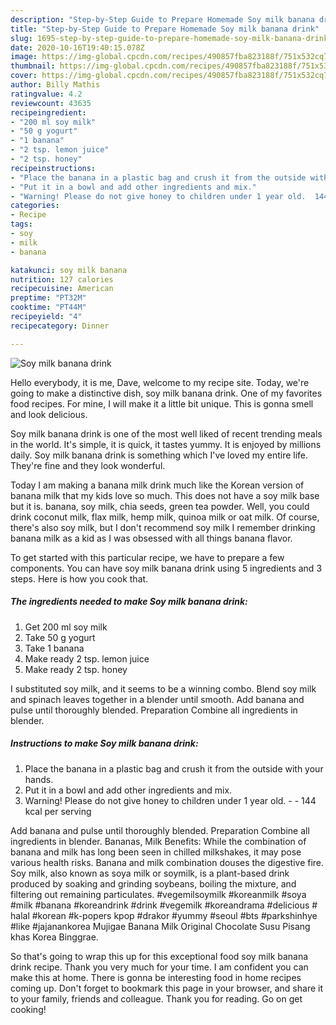 ```yaml
---
description: "Step-by-Step Guide to Prepare Homemade Soy milk banana drink"
title: "Step-by-Step Guide to Prepare Homemade Soy milk banana drink"
slug: 1695-step-by-step-guide-to-prepare-homemade-soy-milk-banana-drink
date: 2020-10-16T19:40:15.078Z
image: https://img-global.cpcdn.com/recipes/490857fba823188f/751x532cq70/soy-milk-banana-drink-recipe-main-photo.jpg
thumbnail: https://img-global.cpcdn.com/recipes/490857fba823188f/751x532cq70/soy-milk-banana-drink-recipe-main-photo.jpg
cover: https://img-global.cpcdn.com/recipes/490857fba823188f/751x532cq70/soy-milk-banana-drink-recipe-main-photo.jpg
author: Billy Mathis
ratingvalue: 4.2
reviewcount: 43635
recipeingredient:
- "200 ml soy milk"
- "50 g yogurt"
- "1 banana"
- "2 tsp. lemon juice"
- "2 tsp. honey"
recipeinstructions:
- "Place the banana in a plastic bag and crush it from the outside with your hands."
- "Put it in a bowl and add other ingredients and mix."
- "Warning! Please do not give honey to children under 1 year old.  144 kcal per serving"
categories:
- Recipe
tags:
- soy
- milk
- banana

katakunci: soy milk banana 
nutrition: 127 calories
recipecuisine: American
preptime: "PT32M"
cooktime: "PT44M"
recipeyield: "4"
recipecategory: Dinner

---
```



![Soy milk banana drink](https://img-global.cpcdn.com/recipes/490857fba823188f/751x532cq70/soy-milk-banana-drink-recipe-main-photo.jpg)

Hello everybody, it is me, Dave, welcome to my recipe site. Today, we're going to make a distinctive dish, soy milk banana drink. One of my favorites food recipes. For mine, I will make it a little bit unique. This is gonna smell and look delicious.

Soy milk banana drink is one of the most well liked of recent trending meals in the world. It's simple, it is quick, it tastes yummy. It is enjoyed by millions daily. Soy milk banana drink is something which I've loved my entire life. They're fine and they look wonderful.

Today I am making a banana milk drink much like the Korean version of banana milk that my kids love so much. This does not have a soy milk base but it is. banana, soy milk, chia seeds, green tea powder. Well, you could drink coconut milk, flax milk, hemp milk, quinoa milk or oat milk. Of course, there&#39;s also soy milk, but I don&#39;t recommend soy milk I remember drinking banana milk as a kid as I was obsessed with all things banana flavor.


To get started with this particular recipe, we have to prepare a few components. You can have soy milk banana drink using 5 ingredients and 3 steps. Here is how you cook that.

<!--inarticleads1-->

##### The ingredients needed to make Soy milk banana drink:

1. Get 200 ml soy milk
1. Take 50 g yogurt
1. Take 1 banana
1. Make ready 2 tsp. lemon juice
1. Make ready 2 tsp. honey


I substituted soy milk, and it seems to be a winning combo. Blend soy milk and spinach leaves together in a blender until smooth. Add banana and pulse until thoroughly blended. Preparation Combine all ingredients in blender. 

<!--inarticleads2-->

##### Instructions to make Soy milk banana drink:

1. Place the banana in a plastic bag and crush it from the outside with your hands.
1. Put it in a bowl and add other ingredients and mix.
1. Warning! Please do not give honey to children under 1 year old. -  - 144 kcal per serving


Add banana and pulse until thoroughly blended. Preparation Combine all ingredients in blender. Bananas, Milk Benefits: While the combination of banana and milk has long been seen in chilled milkshakes, it may pose various health risks. Banana and milk combination douses the digestive fire. Soy milk, also known as soya milk or soymilk, is a plant-based drink produced by soaking and grinding soybeans, boiling the mixture, and filtering out remaining particulates. #vegemilsoymilk #koreanmilk #soya #milk #banana #koreandrink #drink #vegemilk #koreandrama #delicious # halal #korean #k-popers kpop #drakor #yummy #seoul #bts #parkshinhye #like #jajanankorea Mujigae Banana Milk Original Chocolate Susu Pisang khas Korea Binggrae. 

So that's going to wrap this up for this exceptional food soy milk banana drink recipe. Thank you very much for your time. I am confident you can make this at home. There is gonna be interesting food in home recipes coming up. Don't forget to bookmark this page in your browser, and share it to your family, friends and colleague. Thank you for reading. Go on get cooking!
